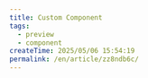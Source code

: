 ```yaml
---
title: Custom Component
tags:
  - preview
  - component
createTime: 2025/05/06 15:54:19
permalink: /en/article/zz8ndb6c/
---
```


<CustomComponent />
